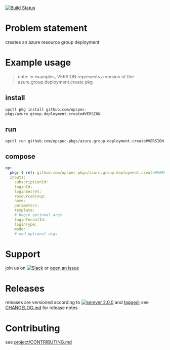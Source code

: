 [![Build Status](https://travis-ci.org/opspec-pkgs/azure.group.deployment.create.svg?branch=master)](https://travis-ci.org/opspec-pkgs/azure.group.deployment.create)

# Problem statement

creates an azure resource group deployment

# Example usage

> note: in examples, VERSION represents a version of the
> azure.group.deployment.create pkg

## install

```shell
opctl pkg install github.com/opspec-pkgs/azure.group.deployment.create#VERSION
```

## run

```
opctl run github.com/opspec-pkgs/azure.group.deployment.create#VERSION
```

## compose

```yaml
op:
  pkg: { ref: github.com/opspec-pkgs/azure.group.deployment.create#VERSION }
  inputs:
    subscriptionId:
    loginId:
    loginSecret:
    resourceGroup:
    name:
    parameters:
    template:
    # begin optional args
    loginTenantId:
    loginType:
    mode:
    # end optional args
```

# Support

join us on
[![Slack](https://opspec-slackin.herokuapp.com/badge.svg)](https://opspec-slackin.herokuapp.com/)
or
[open an issue](https://github.com/opspec-pkgs/azure.group.deployment.create/issues)

# Releases

releases are versioned according to
[![semver 2.0.0](https://img.shields.io/badge/semver-2.0.0-brightgreen.svg)](http://semver.org/spec/v2.0.0.html)
and [tagged](https://git-scm.com/book/en/v2/Git-Basics-Tagging); see
[CHANGELOG.md](CHANGELOG.md) for release notes

# Contributing

see
[project/CONTRIBUTING.md](https://github.com/opspec-pkgs/project/blob/master/CONTRIBUTING.md)
